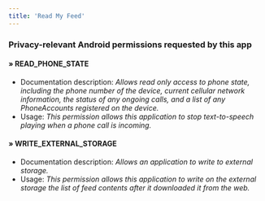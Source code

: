 ```yaml
---
title: 'Read My Feed'
---
```


### Privacy-relevant Android permissions requested by this app

#### &raquo; READ_PHONE_STATE
- Documentation description: *Allows read only access to phone state, including the phone number of the device, current cellular network information, the status of any ongoing calls, and a list of any PhoneAccounts registered on the device.*
- Usage: *This permission allows this application to stop text-to-speech playing when a phone call is incoming.*

#### &raquo; WRITE_EXTERNAL_STORAGE
- Documentation description: *Allows an application to write to external storage.*
- Usage: *This permission allows this application to write on the external storage the list of feed contents after it downloaded it from the web.*
